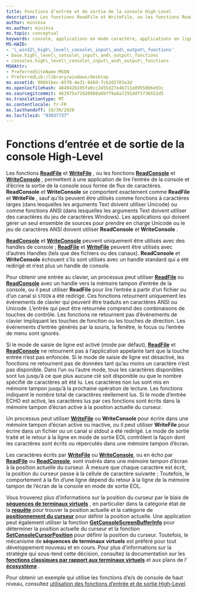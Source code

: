```yaml
---
title: Fonctions d’entrée et de sortie de la console High-Level
description: Les fonctions ReadFile et WriteFile, ou les fonctions ReadConsole et WriteConsole, permettent à une application de lire l’entrée de la console et d’écrire la sortie de la console sous forme de flux de caractères.
author: miniksa
ms.author: miniksa
ms.topic: conceptual
keywords: console, applications en mode caractère, applications en ligne de commande, applications de terminal, API console
MS-HAID:
- '\_win32\_high\_level\_console\_input\_and\_output\_functions'
- base.high\_level\_console\_input\_and\_output\_functions
- consoles.high\_level\_console\_input\_and\_output\_functions
MSHAttr:
- PreferredSiteName:MSDN
- PreferredLib:/library/windows/desktop
ms.assetid: 086b1bec-85f8-4e31-848d-7cb2d2703a3d
ms.openlocfilehash: 4849426195fa9cc2455d27e4b711e89558b6e93c
ms.sourcegitcommit: 463975e71920908a6bff9a6a7291ddf3736652d5
ms.translationtype: MT
ms.contentlocale: fr-FR
ms.lasthandoff: 10/30/2020
ms.locfileid: "93037737"
---
```

# <a name="high-level-console-input-and-output-functions"></a>Fonctions d’entrée et de sortie de la console High-Level

Les fonctions [**ReadFile**](https://msdn.microsoft.com/library/windows/desktop/aa365467) et [**WriteFile**](https://msdn.microsoft.com/library/windows/desktop/aa365747) , ou les fonctions [**ReadConsole**](readconsole.md) et [**WriteConsole**](writeconsole.md) , permettent à une application de lire l’entrée de la console et d’écrire la sortie de la console sous forme de flux de caractères. **ReadConsole** et **WriteConsole** se comportent exactement comme **ReadFile** et **WriteFile** , sauf qu’ils peuvent être utilisés comme fonctions à caractères larges (dans lesquelles les arguments Text doivent utiliser Unicode) ou comme fonctions ANSI (dans lesquelles les arguments Text doivent utiliser des caractères du jeu de caractères Windows). Les applications qui doivent gérer un seul ensemble de sources pour prendre en charge Unicode ou le jeu de caractères ANSI doivent utiliser **ReadConsole** et **WriteConsole** .

[**ReadConsole**](readconsole.md) et [**WriteConsole**](writeconsole.md) peuvent uniquement être utilisés avec des handles de console ; [**ReadFile**](https://msdn.microsoft.com/library/windows/desktop/aa365467) et [**WriteFile**](https://msdn.microsoft.com/library/windows/desktop/aa365747) peuvent être utilisés avec d’autres Handles (tels que des fichiers ou des canaux). **ReadConsole** et **WriteConsole** échouent s’ils sont utilisés avec un handle standard qui a été redirigé et n’est plus un handle de console.

Pour obtenir une entrée au clavier, un processus peut utiliser [**ReadFile**](https://msdn.microsoft.com/library/windows/desktop/aa365467) ou [**ReadConsole**](readconsole.md) avec un handle vers la mémoire tampon d’entrée de la console, ou il peut utiliser **ReadFile** pour lire l’entrée à partir d’un fichier ou d’un canal si `STDIN` a été redirigé. Ces fonctions retournent uniquement les événements de clavier qui peuvent être traduits en caractères ANSI ou Unicode. L’entrée qui peut être retournée comprend des combinaisons de touches de contrôle. Les fonctions ne retournent pas d’événements de clavier impliquant les touches de fonction ou les touches de direction. Les événements d’entrée générés par la souris, la fenêtre, le focus ou l’entrée de menu sont ignorés.

Si le mode de saisie de ligne est activé (mode par défaut), [**ReadFile**](https://msdn.microsoft.com/library/windows/desktop/aa365467) et [**ReadConsole**](readconsole.md) ne retournent pas à l’application appelante tant que la touche entrée n’est pas enfoncée. Si le mode de saisie de ligne est désactivé, les fonctions ne retournent pas de données tant qu’au moins un caractère n’est pas disponible. Dans l’un ou l’autre mode, tous les caractères disponibles sont lus jusqu’à ce que plus aucune clé soit disponible ou que le nombre spécifié de caractères ait été lu. Les caractères non lus sont mis en mémoire tampon jusqu’à la prochaine opération de lecture. Les fonctions indiquent le nombre total de caractères réellement lus. Si le mode d’entrée ECHO est activé, les caractères lus par ces fonctions sont écrits dans la mémoire tampon d’écran active à la position actuelle du curseur.

Un processus peut utiliser [**WriteFile**](https://msdn.microsoft.com/library/windows/desktop/aa365747) ou **WriteConsole** pour écrire dans une mémoire tampon d’écran active ou inactive, ou il peut utiliser **WriteFile** pour écrire dans un fichier ou un canal si stdout a été redirigé. Le mode de sortie traité et le retour à la ligne en mode de sortie EOL contrôlent la façon dont les caractères sont écrits ou répercutés dans une mémoire tampon d’écran.

Les caractères écrits par [**WriteFile**](https://msdn.microsoft.com/library/windows/desktop/aa365747) ou [**WriteConsole**](writeconsole.md), ou en écho par [**ReadFile**](https://msdn.microsoft.com/library/windows/desktop/aa365467) ou [**ReadConsole**](readconsole.md), sont insérés dans une mémoire tampon d’écran à la position actuelle du curseur. À mesure que chaque caractère est écrit, la position du curseur passe à la cellule de caractère suivante ; Toutefois, le comportement à la fin d’une ligne dépend du retour à la ligne de la mémoire tampon de l’écran de la console en mode de sortie EOL.

Vous trouverez plus d’informations sur la position du curseur par le biais de **[séquences de terminaux virtuels](console-virtual-terminal-sequences.md)** , en particulier dans la catégorie état de la **[requête](console-virtual-terminal-sequences.md#query-state)** pour trouver la position actuelle et la catégorie de **[positionnement du curseur](console-virtual-terminal-sequences.md#cursor-positioning)** pour définir la position actuelle. Une application peut également utiliser la fonction [**GetConsoleScreenBufferInfo**](getconsolescreenbufferinfo.md) pour déterminer la position actuelle du curseur et la fonction [**SetConsoleCursorPosition**](setconsolecursorposition.md) pour définir la position du curseur. Toutefois, le mécanisme de **séquences de terminaux virtuels** est préféré pour tout développement nouveau et en cours. Pour plus d’informations sur la stratégie qui sous-tend cette décision, consultez la documentation sur les **[fonctions classiques par rapport aux terminaux virtuels](classic-vs-vt.md)** et aux plans de l' **[écosystème](ecosystem-roadmap.md)** .

Pour obtenir un exemple qui utilise les fonctions d’e/s de console de haut niveau, consultez [utilisation des fonctions d’entrée et de sortie High-Level](using-the-high-level-input-and-output-functions.md).

